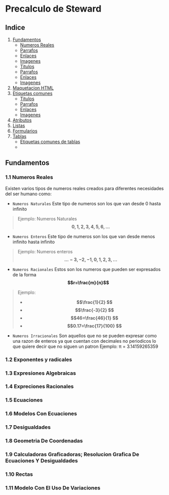 # Precalculo de Steward

## Indice

1. [Fundamentos](#fundamentos)
    - [Numeros Reales](#11-numeros-reales)
    - [Parrafos](#parrafos)
    - [Enlaces](#enlaces)
    - [Imagenes](#imagenes)
    - [Titulos](#titulos)
    - [Parrafos](#parrafos)
    - [Enlaces](#enlaces)
    - [Imagenes](#imagenes)
2. [Maquetacion HTML](#maquetacion-html)
3. [Etiquetas comunes](#etiquetas-comunes)
    - [Titulos](#titulos)
    - [Parrafos](#parrafos)
    - [Enlaces](#enlaces)
    - [Imagenes](#imagenes)
4. [Atributos](#atributos)
5. [Listas](#listas)
6. [Formularios](#formularios)
7. [Tablas](#tablas)
    - [Etiquetas comunes de tablas](#etiquetas-comunes-de-tablas)
    -

## Fundamentos 
 
### 1.1 Numeros Reales 
Existen varios tipos de numeros reales creados para diferentes necesidades del ser humano como:

- `Numeros Naturales` Este tipo de numeros son los que van desde 0 hasta infinito 
>Ejemplo: Numeros Naturales
>**$$0,1,2,3,4,5,6,...$$**

- `Numeros Enteros` Este tipo de numeros son los que van desde menos infinito hasta infinito
>Ejemplo: Numeros enteros
>**$$...-3,-2,-1,0,1,2,3,...$$**
- `Numeros Racionales` Estos son los numeros que pueden ser expresados de la forma 
**$$r=\frac{m}{n}$$** 
>Ejemplo: 
>- **$$\frac{1}{2} $$**
>- **$$\frac{-3}{2} $$**
>- **$$46=\frac{46}{1} $$**
>- **$$0.17=\frac{17}{100} $$**

- `Numeros Irracionales` Son aquellos que no se pueden expresar como una razon de enteros ya que cuentan con decimales no periodicos lo que quiere decir que no siguen un patron
Ejemplo:
π = 3.14159265359

### 1.2 Exponentes y radicales 
### 1.3 Expresiones Algebraicas 
### 1.4 Expreciones Racionales 
### 1.5 Ecuaciones 
### 1.6 Modelos Con Ecuaciones  
### 1.7 Desigualdades
### 1.8 Geometria De Coordenadas
### 1.9 Calculadoras Graficadoras; Resolucion Grafica De Ecuaciones Y Desigualdades
### 1.10 Rectas 
### 1.11 Modelo Con El Uso De Variaciones 
